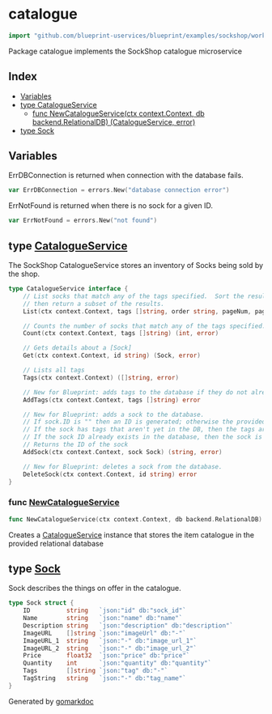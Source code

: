 <!-- Code generated by gomarkdoc. DO NOT EDIT -->

# catalogue

```go
import "github.com/blueprint-uservices/blueprint/examples/sockshop/workflow/catalogue"
```

Package catalogue implements the SockShop catalogue microservice

## Index

- [Variables](<#variables>)
- [type CatalogueService](<#CatalogueService>)
  - [func NewCatalogueService\(ctx context.Context, db backend.RelationalDB\) \(CatalogueService, error\)](<#NewCatalogueService>)
- [type Sock](<#Sock>)


## Variables

<a name="ErrDBConnection"></a>ErrDBConnection is returned when connection with the database fails.

```go
var ErrDBConnection = errors.New("database connection error")
```

<a name="ErrNotFound"></a>ErrNotFound is returned when there is no sock for a given ID.

```go
var ErrNotFound = errors.New("not found")
```

<a name="CatalogueService"></a>
## type [CatalogueService](<https://github.com/blueprint-uservices/blueprint/blob/main/examples/sockshop/workflow/catalogue/catalogueservice.go#L15-L41>)

The SockShop CatalogueService stores an inventory of Socks being sold by the shop.

```go
type CatalogueService interface {
    // List socks that match any of the tags specified.  Sort the results in the specified order,
    // then return a subset of the results.
    List(ctx context.Context, tags []string, order string, pageNum, pageSize int) ([]Sock, error)

    // Counts the number of socks that match any of the tags specified.
    Count(ctx context.Context, tags []string) (int, error)

    // Gets details about a [Sock]
    Get(ctx context.Context, id string) (Sock, error)

    // Lists all tags
    Tags(ctx context.Context) ([]string, error)

    // New for Blueprint: adds tags to the database if they do not already exist.
    AddTags(ctx context.Context, tags []string) error

    // New for Blueprint: adds a sock to the database.
    // If sock.ID is "" then an ID is generated; otherwise the provided ID is used.
    // If the sock has tags that aren't yet in the DB, then the tags are added to the DB.
    // If the sock ID already exists in the database, then the sock is updated
    // Returns the ID of the sock
    AddSock(ctx context.Context, sock Sock) (string, error)

    // New for Blueprint: deletes a sock from the database.
    DeleteSock(ctx context.Context, id string) error
}
```

<a name="NewCatalogueService"></a>
### func [NewCatalogueService](<https://github.com/blueprint-uservices/blueprint/blob/main/examples/sockshop/workflow/catalogue/catalogueservice.go#L90>)

```go
func NewCatalogueService(ctx context.Context, db backend.RelationalDB) (CatalogueService, error)
```

Creates a [CatalogueService](<#CatalogueService>) instance that stores the item catalogue in the provided relational database

<a name="Sock"></a>
## type [Sock](<https://github.com/blueprint-uservices/blueprint/blob/main/examples/sockshop/workflow/catalogue/catalogueservice.go#L44-L55>)

Sock describes the things on offer in the catalogue.

```go
type Sock struct {
    ID          string   `json:"id" db:"sock_id"`
    Name        string   `json:"name" db:"name"`
    Description string   `json:"description" db:"description"`
    ImageURL    []string `json:"imageUrl" db:"-"`
    ImageURL_1  string   `json:"-" db:"image_url_1"`
    ImageURL_2  string   `json:"-" db:"image_url_2"`
    Price       float32  `json:"price" db:"price"`
    Quantity    int      `json:"quantity" db:"quantity"`
    Tags        []string `json:"tag" db:"-"`
    TagString   string   `json:"-" db:"tag_name"`
}
```

Generated by [gomarkdoc](<https://github.com/princjef/gomarkdoc>)
